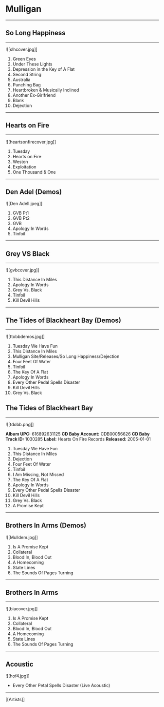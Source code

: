 # Mulligan

---

## So Long Happiness

---

![[slhcover.jpg]]

1. Green Eyes
2. Under These Lights
3. Depression in the Key of A Flat
4. Second String
5. Australia
6. Punching Bag
7. Heartbroken & Musically Inclined
8. Another Ex-Girlfriend
9. Blank
10. Dejection

---

## Hearts on Fire

---

![[heartsonfirecover.jpg]]

1. Tuesday
2. Hearts on Fire
3. Weston
4. Exploitation
5. One Thousand & One

---

## Den Adel (Demos)

![[Den Adell.jpeg]]

1. GVB Pt1
2. GVB Pt2 
3. GVB
4. Apology In Words
5. Tinfoil

---
## Grey VS Black

---

![[gvbcover.jpg]]

1. This Distance In Miles
2. Apology In Words
3. Grey Vs. Black
4. Tinfoil
5. Kill Devil Hills

---

## The Tides of Blackheart Bay (Demos)

---

![[ttobbdemos.jpg]]

1. Tuesday We Have Fun 
2. This Distance In Miles
3. Mulligan Site/Releases/So Long Happiness/Dejection 
4. Four Feet Of Water 
5. Tinfoil
6. The Key Of A Flat
7. Apology In Words 
8. Every Other Pedal Spells Disaster
9. Kill Devil Hills
10. Grey Vs. Black 

## The Tides of Blackheart Bay

---

![[tdobb.png]]

**Album UPC:** 616892631125 
**CD Baby Account:** CDB00056626 
**CD Baby Track ID:** 1030285 
**Label:** Hearts On Fire Records 
**Released:** 2005-01-01 

1. Tuesday We Have Fun
2. This Distance In Miles
3. Dejection
4. Four Feet Of Water
5. Tinfoil
6. I Am Missing, Not Missed
7. The Key Of A Flat
8. Apology In Words
9. Every Other Pedal Spells Disaster
10. Kill Devil Hills
11. Grey Vs. Black
12. A Promise Kept

---

## Brothers In Arms (Demos)

![[Mulldem.jpg]]

1. Is A Promise Kept
2. Collateral 
3. Blood In, Blood Out 
4. A Homecoming 
5. State Lines
6. The Sounds Of Pages Turning

---
## Brothers In Arms

---

![[biacover.jpg]]

1. Is A Promise Kept
2. Collateral 
3. Blood In, Blood Out 
4. A Homecoming 
5. State Lines
6. The Sounds Of Pages Turning

---

## Acoustic 

![[hof4.jpg]]

- Every Other Petal Spells Disaster (Live Acoustic)

---

[[Artists]]